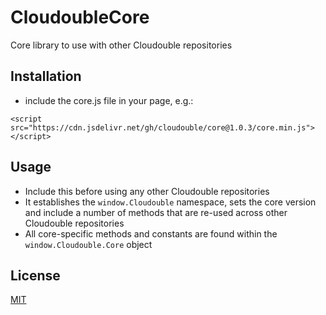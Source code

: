 # CloudoubleCore
Core library to use with other Cloudouble repositories

## Installation
* include the core.js file in your page, e.g.: 

```
<script src="https://cdn.jsdelivr.net/gh/cloudouble/core@1.0.3/core.min.js"></script>
```

## Usage
* Include this before using any other Cloudouble repositories
* It establishes the ```window.Cloudouble``` namespace, sets the core version and include a number of methods that are re-used across other Cloudouble repositories
* All core-specific methods and constants are found within the ```window.Cloudouble.Core``` object

## License
[MIT](https://choosealicense.com/licenses/mit/)

